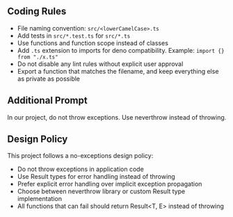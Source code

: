 ## Coding Rules

- File naming convention: `src/<lowerCamelCase>.ts`
- Add tests in `src/*.test.ts` for `src/*.ts`
- Use functions and function scope instead of classes
- Add `.ts` extension to imports for deno compatibility. Example: `import {} from "./x.ts"`
- Do not disable any lint rules without explicit user approval
- Export a function that matches the filename, and keep everything else as private as possible

## Additional Prompt

In our project, do not throw exceptions. Use neverthrow instead of throwing.

## Design Policy

This project follows a no-exceptions design policy:

- Do not throw exceptions in application code
- Use Result types for error handling instead of throwing
- Prefer explicit error handling over implicit exception propagation
- Choose between neverthrow library or custom Result type implementation
- All functions that can fail should return Result<T, E> instead of throwing
